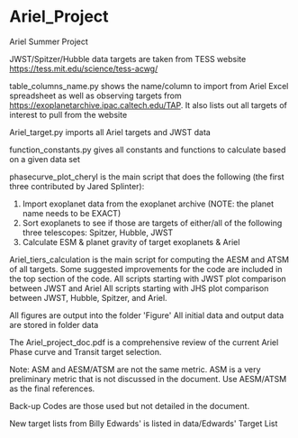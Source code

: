 # Ariel_Project
Ariel Summer Project

JWST/Spitzer/Hubble data targets are taken from TESS website https://tess.mit.edu/science/tess-acwg/

table_columns_name.py shows the name/column to import from Ariel Excel spreadsheet as well as observing targets from https://exoplanetarchive.ipac.caltech.edu/TAP. It also lists out all targets of interest to pull from the website

Ariel_target.py imports all Ariel targets and JWST data

function_constants.py gives all constants and functions to calculate based on a given data set

phasecurve_plot_cheryl is the main script that does the following (the first three contributed by Jared Splinter):
1. Import exoplanet data from the exoplanet archive (NOTE: the planet name needs to be EXACT)
2. Sort exoplanets to see if those are targets of either/all of the following three telescopes: Spitzer, Hubble, JWST
3. Calculate ESM & planet gravity of target exoplanets & Ariel

Ariel_tiers_calculation is the main script for computing the AESM and ATSM of all targets. Some suggested improvements for the code are included in the top section of the code.
All scripts starting with JWST plot comparison between JWST and Ariel
All scripts starting with JHS plot comparison between JWST, Hubble, Spitzer, and Ariel.

All figures are output into the folder 'Figure'
All initial data and output data are stored in folder data

The Ariel_project_doc.pdf is a comprehensive review of the current Ariel Phase curve and Transit target selection.

Note: ASM and AESM/ATSM are not the same metric. ASM is a very preliminary metric that is not discussed in the document. Use AESM/ATSM as the final references.

Back-up Codes are those used but not detailed in the document.

New target lists from Billy Edwards' is listed in data/Edwards' Target List
